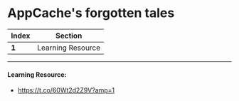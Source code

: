 # AppCache's forgotten tales

Index | Section
--- | ---
**1** | Learning Resource

___


#### Learning Resource: 

* https://t.co/60Wt2d2Z9V?amp=1